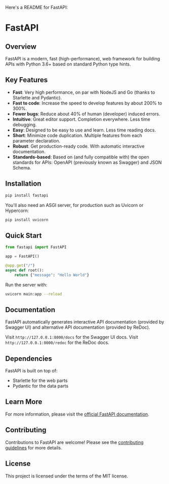 Here's a README for FastAPI:

# FastAPI

## Overview

FastAPI is a modern, fast (high-performance), web framework for building APIs with Python 3.6+ based on standard Python type hints.

## Key Features

- **Fast**: Very high performance, on par with NodeJS and Go (thanks to Starlette and Pydantic).
- **Fast to code**: Increase the speed to develop features by about 200% to 300%.
- **Fewer bugs**: Reduce about 40% of human (developer) induced errors.
- **Intuitive**: Great editor support. Completion everywhere. Less time debugging.
- **Easy**: Designed to be easy to use and learn. Less time reading docs.
- **Short**: Minimize code duplication. Multiple features from each parameter declaration.
- **Robust**: Get production-ready code. With automatic interactive documentation.
- **Standards-based**: Based on (and fully compatible with) the open standards for APIs: OpenAPI (previously known as Swagger) and JSON Schema.

## Installation

```bash
pip install fastapi
```

You'll also need an ASGI server, for production such as Uvicorn or Hypercorn:

```bash
pip install uvicorn
```

## Quick Start

```python
from fastapi import FastAPI

app = FastAPI()

@app.get("/")
async def root():
    return {"message": "Hello World"}
```

Run the server with:

```bash
uvicorn main:app --reload
```

## Documentation

FastAPI automatically generates interactive API documentation (provided by Swagger UI) and alternative API documentation (provided by ReDoc).

Visit `http://127.0.0.1:8000/docs` for the Swagger UI docs.
Visit `http://127.0.0.1:8000/redoc` for the ReDoc docs.

## Dependencies

FastAPI is built on top of:

- Starlette for the web parts
- Pydantic for the data parts

## Learn More

For more information, please visit the [official FastAPI documentation](https://fastapi.tiangolo.com/).

## Contributing

Contributions to FastAPI are welcome! Please see the [contributing guidelines](https://github.com/tiangolo/fastapi/blob/master/CONTRIBUTING.md) for more details.

## License

This project is licensed under the terms of the MIT license.
